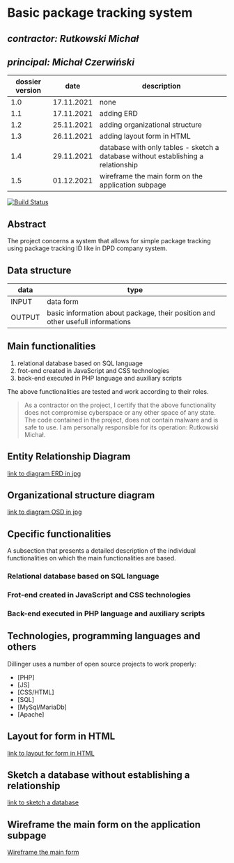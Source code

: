 # Basic package tracking system

## _contractor: Rutkowski Michał_
## _principal: Michał Czerwiński_


| dossier version | date | description |
| ------ | ------ | ------ |
| 1.0 | 17.11.2021 | none |
| 1.1 | 17.11.2021 | adding ERD |
| 1.2 | 25.11.2021 | adding organizational structure |
| 1.3 | 26.11.2021 | adding layout form in HTML |
| 1.4 | 29.11.2021 | database with only tables - sketch a database without establishing a relationship |
| 1.5 | 01.12.2021 | wireframe the main form on the application subpage |

[![Build Status](https://travis-ci.org/joemccann/dillinger.svg?branch=master)](https://travis-ci.org/joemccann/dillinger)

## Abstract 
The project concerns a system that allows for simple package tracking using package tracking ID like in DPD company system. 

## Data structure

| data | type |
| ------ | ------ |
| INPUT | data form |
| OUTPUT | basic information about package, their position and other usefull informations |

## Main functionalities

1. relational database based on SQL language
1. frot-end created in JavaScript and CSS technologies
1. back-end executed in PHP language and auxiliary scripts

The above functionalities are tested and work according to their roles.

> As a contractor on the project, I certify that the above functionality 
> does not compromise cyberspace or any other space of any state. 
> The code contained in the project, does not contain malware and is safe to use. 
> I am personally responsible for its operation: Rutkowski Michał.

## Entity Relationship Diagram

[link to diagram ERD in jpg][erd]

## Organizational structure diagram

[link to diagram OSD in jpg][osd]

## Cpecific functionalities

A subsection that presents a detailed description of the individual functionalities on which the main functionalities are based.

### Relational database based on SQL language

### Frot-end created in JavaScript and CSS technologies

### Back-end executed in PHP language and auxiliary scripts

## Technologies, programming languages and others

Dillinger uses a number of open source projects to work properly:

- [PHP]
- [JS]
- [CSS/HTML]
- [SQL]
- [MySql/MariaDb]
- [Apache]

## Layout for form in HTML

[link to layout for form in HTML][form]

## Sketch a database without establishing a relationship

[link to sketch a database][db]

## Wireframe the main form on the application subpage

[Wireframe the main form][wireframeMain]

 [erd]: <https://github.com/Michal3456/3bi4/blob/main/15/erd.png>
 
 [osd]: <https://github.com/Michal3456/3bi4/blob/main/15/osdDiag.png>
 
 [form]: <https://github.com/Michal3456/3bi4/blob/main/15/form.png>
 
 [db]: <https://github.com/Michal3456/3bi4/blob/main/15/database.png>
 
 [wireframeMain]: <https://github.com/Michal3456/3bi4/blob/main/15/wireframe.png>
